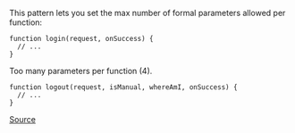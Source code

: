 
This pattern lets you set the max number of formal parameters allowed per function:

    function login(request, onSuccess) {
      // ...
    }

Too many parameters per function (4).

    function logout(request, isManual, whereAmI, onSuccess) {
      // ...
    }

[Source](http://www.jshint.com/docs/options/#maxparams)
      